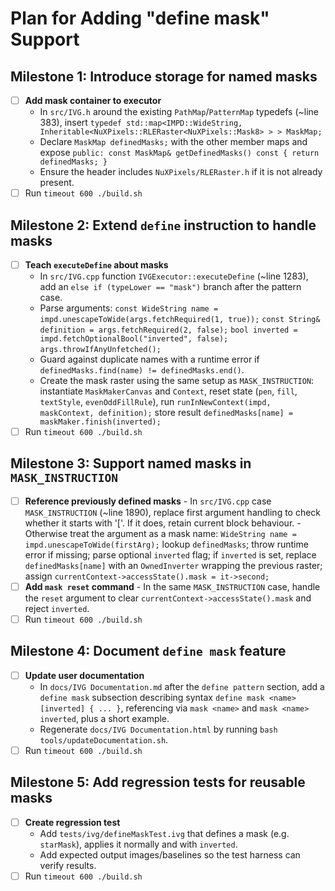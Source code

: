 # Plan for Adding "define mask" Support

## Milestone 1: Introduce storage for named masks
- [ ] **Add mask container to executor**
	- In `src/IVG.h` around the existing `PathMap`/`PatternMap` typedefs (~line 383), insert  `typedef std::map<IMPD::WideString, Inheritable<NuXPixels::RLERaster<NuXPixels::Mask8> > > MaskMap;`
	- Declare `MaskMap definedMasks;` with the other member maps and expose `public: const MaskMap& getDefinedMasks() const { return definedMasks; }`
	- Ensure the header includes `NuXPixels/RLERaster.h` if it is not already present.
- [ ] Run `timeout 600 ./build.sh`

## Milestone 2: Extend `define` instruction to handle masks
- [ ] **Teach `executeDefine` about masks**
	- In `src/IVG.cpp` function `IVGExecutor::executeDefine` (~line 1283), add an `else if (typeLower == "mask")` branch after the pattern case.
	- Parse arguments:
		`const WideString name = impd.unescapeToWide(args.fetchRequired(1, true));`
		`const String& definition = args.fetchRequired(2, false);`
		`bool inverted = impd.fetchOptionalBool("inverted", false);`
		`args.throwIfAnyUnfetched();`
	- Guard against duplicate names with a runtime error if `definedMasks.find(name) != definedMasks.end()`.
	- Create the mask raster using the same setup as `MASK_INSTRUCTION`:
		instantiate `MaskMakerCanvas` and `Context`, reset state (`pen`, `fill`, `textStyle`, `evenOddFillRule`),
		run `runInNewContext(impd, maskContext, definition);`
		store result `definedMasks[name] = maskMaker.finish(inverted);`
- [ ] Run `timeout 600 ./build.sh`

## Milestone 3: Support named masks in `MASK_INSTRUCTION`
- [ ] **Reference previously defined masks**
		- In `src/IVG.cpp` case `MASK_INSTRUCTION` (~line 1890), replace first argument handling to check whether it starts with '['. If it does, retain current block behaviour.
		- Otherwise treat the argument as a mask name:
				`WideString name = impd.unescapeToWide(firstArg);`
				lookup `definedMasks`; throw runtime error if missing;
				parse optional `inverted` flag;
					if `inverted` is set, replace `definedMasks[name]` with an `OwnedInverter` wrapping the previous raster;
					assign `currentContext->accessState().mask = it->second;`
- [ ] **Add `mask reset` command**
	   - In the same `MASK_INSTRUCTION` case, handle the `reset` argument to clear `currentContext->accessState().mask` and reject `inverted`.
- [ ] Run `timeout 600 ./build.sh`

## Milestone 4: Document `define mask` feature
- [ ] **Update user documentation**
	- In `docs/IVG Documentation.md` after the `define pattern` section, add a `define mask` subsection describing syntax `define mask <name> [inverted] { ... }`, referencing via `mask <name>` and `mask <name> inverted`, plus a short example.
	- Regenerate `docs/IVG Documentation.html` by running `bash tools/updateDocumentation.sh`.
- [ ] Run `timeout 600 ./build.sh`

## Milestone 5: Add regression tests for reusable masks
- [ ] **Create regression test**
	- Add `tests/ivg/defineMaskTest.ivg` that defines a mask (e.g. `starMask`), applies it normally and with `inverted`.
	- Add expected output images/baselines so the test harness can verify results.
- [ ] Run `timeout 600 ./build.sh`
